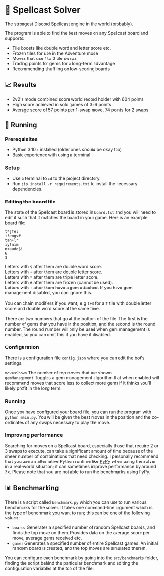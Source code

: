 # 🌹 Spellcast Solver

The strongest Discord Spellcast engine in the world (probably).

The program is able to find the best moves on any Spellcast board and supports:
- Tile boosts like double word and letter score etc.
- Frozen tiles for use in the Adventure mode
- Moves that use 1 to 3 tile swaps
- Trading points for gems for a long-term advantage
- Recommending shuffling on low-scoring boards

## 📈 Results
- 2v2's mode combined score world record holder with 604 points
- High score achieved in solo games of 356 points
- Average score of 57 points per 1-swap move, 74 points for 2 swaps

## 🚀 Running
### Prerequisites
- Python 3.10+ installed (older ones *should* be okay too)
- Basic experience with using a terminal

### Setup
- Use a terminal to `cd` to the project directory.
- Run `pip install -r requirements.txt` to install the necessary dependencies.

### Editing the board file
The state of the Spellcast board is stored in `board.txt` and you will need to edit it such that it matches the board in your game. Here is an example board file:
```
t*jfel
i!engv#
tan+lr
iy!nim
n+audo$!
6
3
```
Letters with `$` after them are double word score.
<br>
Letters with `+` after them are double letter score.
<br>
Letters with `*` after them are triple letter score.
<br>
Letters with `#` after them are frozen (cannot be used).
<br>
Letters with `!` after them have a gem attached. If you have gem management disabled, you can ignore this.
<br><br>
You can chain modifiers if you want; e.g `t+$` for a `T` tile with double letter score and double word score at the same time.
<br><br>
There are two numbers that go at the bottom of the file. The first is the number of gems that you have in the position, and the second is the round number. The round number will only be used when gem management is enabled, so you can omit this if you have it disabled.

### Configuration
There is a configuration file `config.json` where you can edit the bot's settings.

`movesShown` The number of top moves that are shown.<br>
`gemManagement` Toggles a gem management algorithm that when enabled will recommend moves that score less to collect more gems if it thinks you'll likely profit in the long term.

### Running
Once you have configured your board file, you can run the program with `python main.py`. You will be given the best moves in the position and the co-ordinates of any swaps necessary to play the move.

### Improving performance
Searching for moves on a Spellcast board, especially those that require 2 or 3 swaps to execute, can take a significant amount of time because of the sheer number of combinations that need checking. I personally recommend that you use an alternative Python runtime like [PyPy](https://pypy.org/) when using the solver in a real-world situation; it can sometimes improve performance by around 7x. Please note that you are not able to run the benchmarks using PyPy.

## 📊 Benchmarking
There is a script called `benchmark.py` which you can use to run various benchmarks for the solver. It takes one command-line argument which is the type of benchmark you want to run; this can be one of the following values:

- `boards` Generates a specified number of random Spellcast boards, and finds the top move on them. Provides data on the average score per move, average gems received etc.
- `games` Generates a specified number of entire Spellcast games. An initial random board is created, and the top moves are simulated therein.

You can configure each benchmark by going into the `src/benchmarks` folder, finding the script behind the particular benchmark and editing the configuration variables at the top of the file.
